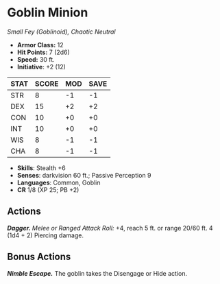 # Goblin Minion

*Small Fey (Goblinoid), Chaotic Neutral*

- **Armor Class:** 12
- **Hit Points:** 7 (2d6)
- **Speed:** 30 ft.
- **Initiative**: +2 (12)

|STAT|SCORE|MOD|SAVE|
| --- | --- | --- | ---- |
| STR | 8 | -1 | -1 |
| DEX | 15 | +2 | +2 |
| CON | 10 | +0 | +0 |
| INT | 10 | +0 | +0 |
| WIS | 8 | -1 | -1 |
| CHA | 8 | -1 | -1 |

- **Skills**: Stealth +6
- **Senses**: darkvision 60 ft.; Passive Perception 9
- **Languages**: Common, Goblin
- **CR** 1/8 (XP 25; PB +2)

## Actions

***Dagger.*** *Melee or Ranged Attack Roll:* +4, reach 5 ft. or range 20/60 ft. 4 (1d4 + 2) Piercing damage.


## Bonus Actions

***Nimble Escape.*** The goblin takes the Disengage or Hide action.

